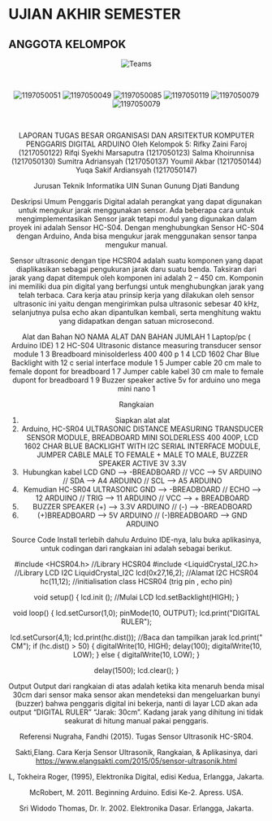 # UJIAN AKHIR SEMESTER
## ANGGOTA KELOMPOK
<div align='center'>
 
![Teams](https://img.shields.io/badge/Anggota%20Kelompok-Kelompok%207-purple)
 
<br>
 
![1197050051](https://img.shields.io/badge/122-Rifky%20Zaini%20Faroj-blue)
![1197050049](https://img.shields.io/badge/123-Rifqi%20Syekhi%20Marsaputra-blue)
![1197050085](https://img.shields.io/badge/130-Salma%20Khoirunnisa-blue)
![1197050119](https://img.shields.io/badge/137-Sumitra%20Adriansyah-blue)
![1197050079](https://img.shields.io/badge/144-Youmil%20Akbar-blue)
![1197050079](https://img.shields.io/badge/147-Yuqa%20Sakif%20Ardiansyah-blue)
 
<br> 

LAPORAN TUGAS BESAR
ORGANISASI DAN ARSITEKTUR KOMPUTER
PENGGARIS DIGITAL ARDUINO
Oleh Kelompok 5:
Rifky Zaini Faroj			(1217050122)
Rifqi Syekhi Marsaputra		(1217050123)
Salma Khoirunnisa			(1217050130)
Sumitra Adriansyah			(1217050137)
Youmil Akbar				(1217050144)
Yuqa Sakif Ardiansyah		(1217050147)

 
Jurusan Teknik Informatika UIN Sunan Gunung Djati Bandung

Deskripsi Umum
Penggaris Digital adalah perangkat yang dapat digunakan untuk mengukur jarak menggunakan sensor. Ada beberapa cara untuk mengimplementasikan Sensor jarak tetapi modul yang digunakan dalam proyek ini adalah Sensor HC-S04. Dengan menghubungkan Sensor HC-S04 dengan Arduino, Anda bisa mengukur jarak menggunakan sensor tanpa mengukur manual.

Sensor ultrasonic dengan tipe HCSR04 adalah suatu komponen yang dapat diaplikasikan sebagai pengukuran jarak daru suatu benda. Taksiran dari jarak yang dapat ditempuk oleh komponen ini adalah 2 – 450 cm. Komponin ini memiliki dua pin digital yang berfungsi untuk menghubungkan jarak yang telah terbaca. Cara kerja atau prinsip kerja yang dilakukan oleh sensor ultrasonic ini yaitu dengan mengirimkan pulsa ultrasonic sebesar 40 kHz, selanjutnya pulsa echo akan dipantulkan kembali, serta menghitung waktu yang didapatkan dengan satuan microsecond. 


Alat dan Bahan
NO	NAMA ALAT DAN BAHAN	JUMLAH 
1	Laptop/pc ( Arduino IDE)	1
2	HC-S04 Ultrasonic distance measuring transducer sensor module 	1
3	Breadboard minisolderless 400 400 p	1
4	LCD 1602 Char Blue Backlight with 12 c serial interface module	1
5	Jumper cable 20 cm male to female dopont for breadboard	1
7	Jumper cable kabel 30 cm male to female dupont for breadboard 	1
9	Buzzer speaker active 5v for arduino uno mega mini nano	1

Rangkaian
1.	Siapkan alat alat 
2.	Arduino, HC-SR04 ULTRASONIC DISTANCE MEASURING TRANSDUCER SENSOR MODULE, BREADBOARD MINI SOLDERLESS 400 400P, LCD 1602 CHAR BLUE BACKLIGHT WITH I2C SERIAL INTERFACE MODULE, JUMPER CABLE MALE TO FEMALE + MALE TO MALE, BUZZER SPEAKER ACTIVE 3V 3.3V
3.	Hubungkan kabel LCD GND --> -BREADBOARD // VCC --> 5V ARDUINO // SDA --> A4 ARDUINO // SCL --> A5 ARDUINO
4.	Kemudian HC-SR04 ULTRASONIC GND --> -BREADBOARD // ECHO --> 12 ARDUINO // TRIG --> 11 ARDUINO // VCC --> + BREADBOARD
5.	BUZZER SPEAKER (+) --> 3.3V ARDUINO // (-) --> -BREADBOARD
6.	(+)BREADBOARD --> 5V ARDUINO // (-)BREADBOARD --> GND ARDUINO


Source Code
Install terlebih dahulu Arduino IDE-nya, lalu buka aplikasinya, untuk codingan dari rangkaian ini adalah sebagai berikut.

#include <HCSR04.h>                 //Library HCSR04
#include <LiquidCrystal_I2C.h>      //Library LCD I2C
LiquidCrystal_I2C lcd(0x27,16,2);   //Alamat I2C
HCSR04 hc(11,12);                   //initialisation class HCSR04 (trig pin , echo pin)

void setup() {
  lcd.init ();                      //Mulai LCD
  lcd.setBacklight(HIGH);
}

void loop() {
  lcd.setCursor(1,0);
  pinMode(10, OUTPUT);
  lcd.print("DIGITAL  RULER");

  lcd.setCursor(4,1);
  lcd.print(hc.dist());        	//Baca dan tampilkan jarak
  lcd.print(" CM");
  if (hc.dist() > 50) {
   digitalWrite(10, HIGH);
   delay(100);
   digitalWrite(10, LOW);
} else {
   digitalWrite(10, LOW);
}

  delay(1500);
  lcd.clear(); 
}

Output
Output dari rangkaian di atas adalah ketika kita menaruh benda misal 30cm dari sensor maka sensor akan mendeteksi dan mengeluarkan bunyi (buzzer) bahwa penggaris digital ini bekerja, nanti di layar LCD akan ada output “DIGITAL RULER” “Jarak: 30cm”. Kadang jarak yang dihitung ini tidak seakurat di hitung manual pakai penggaris.


Referensi
Nugraha, Fandhi (2015). Tugas Sensor Ultrasonik HC-SR04.

Sakti,Elang. Cara Kerja Sensor Ultrasonik, Rangkaian, & Aplikasinya, dari https://www.elangsakti.com/2015/05/sensor-ultrasonik.html

L, Tokheira Roger, (1995), Elektronika Digital, edisi Kedua, Erlangga, Jakarta.

McRobert, M. 2011. Beginning Arduino. Edisi Ke-2. Apress. USA.

Sri Widodo Thomas, Dr. Ir. 2002. Elektronika Dasar. Erlangga, Jakarta.
